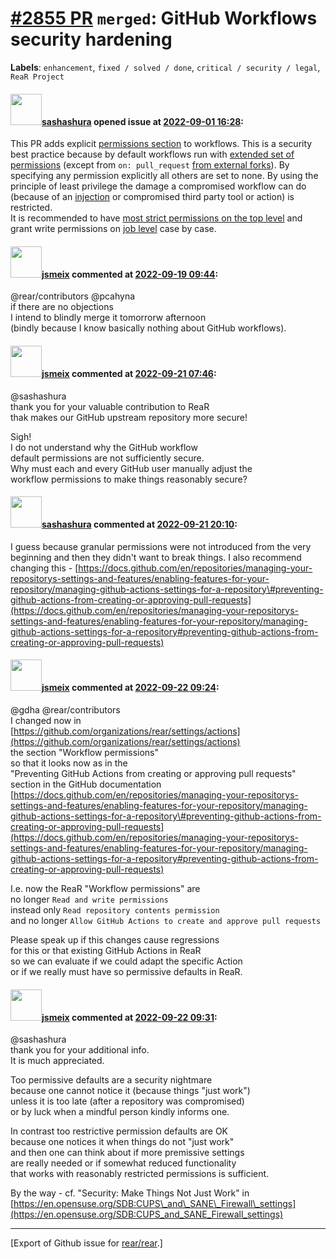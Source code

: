 [\#2855 PR](https://github.com/rear/rear/pull/2855) `merged`: GitHub Workflows security hardening
=================================================================================================

**Labels**: `enhancement`, `fixed / solved / done`,
`critical / security / legal`, `ReaR Project`

#### <img src="https://avatars.githubusercontent.com/u/93376818?u=2c74d82b2da50b01162a0af85d4dbc52b1dac4c3&v=4" width="50">[sashashura](https://github.com/sashashura) opened issue at [2022-09-01 16:28](https://github.com/rear/rear/pull/2855):

This PR adds explicit [permissions
section](https://docs.github.com/en/actions/using-workflows/workflow-syntax-for-github-actions#permissions)
to workflows. This is a security best practice because by default
workflows run with [extended set of
permissions](https://docs.github.com/en/actions/security-guides/automatic-token-authentication#permissions-for-the-github_token)
(except from `on: pull_request` [from external
forks](https://securitylab.github.com/research/github-actions-preventing-pwn-requests/)).
By specifying any permission explicitly all others are set to none. By
using the principle of least privilege the damage a compromised workflow
can do (because of an
[injection](https://securitylab.github.com/research/github-actions-untrusted-input/)
or compromised third party tool or action) is restricted.  
It is recommended to have [most strict permissions on the top
level](https://github.com/ossf/scorecard/blob/main/docs/checks.md#token-permissions)
and grant write permissions on [job
level](https://docs.github.com/en/actions/using-jobs/assigning-permissions-to-jobs)
case by case.

#### <img src="https://avatars.githubusercontent.com/u/1788608?u=925fc54e2ce01551392622446ece427f51e2f0ce&v=4" width="50">[jsmeix](https://github.com/jsmeix) commented at [2022-09-19 09:44](https://github.com/rear/rear/pull/2855#issuecomment-1250799323):

@rear/contributors @pcahyna  
if there are no objections  
I intend to blindly merge it tomorrorw afternoon  
(bindly because I know basically nothing about GitHub workflows).

#### <img src="https://avatars.githubusercontent.com/u/1788608?u=925fc54e2ce01551392622446ece427f51e2f0ce&v=4" width="50">[jsmeix](https://github.com/jsmeix) commented at [2022-09-21 07:46](https://github.com/rear/rear/pull/2855#issuecomment-1253331492):

@sashashura  
thank you for your valuable contribution to ReaR  
thak makes our GitHub upstream repository more secure!

Sigh!  
I do not understand why the GitHub workflow  
default permissions are not sufficiently secure.  
Why must each and every GitHub user manually adjust the  
workflow permissions to make things reasonably secure?

#### <img src="https://avatars.githubusercontent.com/u/93376818?u=2c74d82b2da50b01162a0af85d4dbc52b1dac4c3&v=4" width="50">[sashashura](https://github.com/sashashura) commented at [2022-09-21 20:10](https://github.com/rear/rear/pull/2855#issuecomment-1254177500):

I guess because granular permissions were not introduced from the very
beginning and then they didn't want to break things. I also recommend
changing this -
[https://docs.github.com/en/repositories/managing-your-repositorys-settings-and-features/enabling-features-for-your-repository/managing-github-actions-settings-for-a-repository\#preventing-github-actions-from-creating-or-approving-pull-requests](https://docs.github.com/en/repositories/managing-your-repositorys-settings-and-features/enabling-features-for-your-repository/managing-github-actions-settings-for-a-repository#preventing-github-actions-from-creating-or-approving-pull-requests)

#### <img src="https://avatars.githubusercontent.com/u/1788608?u=925fc54e2ce01551392622446ece427f51e2f0ce&v=4" width="50">[jsmeix](https://github.com/jsmeix) commented at [2022-09-22 09:24](https://github.com/rear/rear/pull/2855#issuecomment-1254761702):

@gdha @rear/contributors  
I changed now in  
[https://github.com/organizations/rear/settings/actions](https://github.com/organizations/rear/settings/actions)  
the section "Workflow permissions"  
so that it looks now as in the  
"Preventing GitHub Actions from creating or approving pull requests"  
section in the GitHub documentation  
[https://docs.github.com/en/repositories/managing-your-repositorys-settings-and-features/enabling-features-for-your-repository/managing-github-actions-settings-for-a-repository\#preventing-github-actions-from-creating-or-approving-pull-requests](https://docs.github.com/en/repositories/managing-your-repositorys-settings-and-features/enabling-features-for-your-repository/managing-github-actions-settings-for-a-repository#preventing-github-actions-from-creating-or-approving-pull-requests)

I.e. now the ReaR "Workflow permissions" are  
no longer `Read and write permissions`  
instead only `Read repository contents permission`  
and no longer `Allow GitHub Actions to create and approve pull requests`

Please speak up if this changes cause regressions  
for this or that existing GitHub Actions in ReaR  
so we can evaluate if we could adapt the specific Action  
or if we really must have so permissive defaults in ReaR.

#### <img src="https://avatars.githubusercontent.com/u/1788608?u=925fc54e2ce01551392622446ece427f51e2f0ce&v=4" width="50">[jsmeix](https://github.com/jsmeix) commented at [2022-09-22 09:31](https://github.com/rear/rear/pull/2855#issuecomment-1254769676):

@sashashura  
thank you for your additional info.  
It is much appreciated.

Too permissive defaults are a security nightmare  
because one cannot notice it (because things "just work")  
unless it is too late (after a repository was compromised)  
or by luck when a mindful person kindly informs one.

In contrast too restrictive permission defaults are OK  
because one notices it when things do not "just work"  
and then one can think about if more premissive settings  
are really needed or if somewhat reduced functionality  
that works with reasonably restricted permissions is sufficient.

By the way - cf. "Security: Make Things Not Just Work" in  
[https://en.opensuse.org/SDB:CUPS\_and\_SANE\_Firewall\_settings](https://en.opensuse.org/SDB:CUPS_and_SANE_Firewall_settings)

------------------------------------------------------------------------

\[Export of Github issue for
[rear/rear](https://github.com/rear/rear).\]
